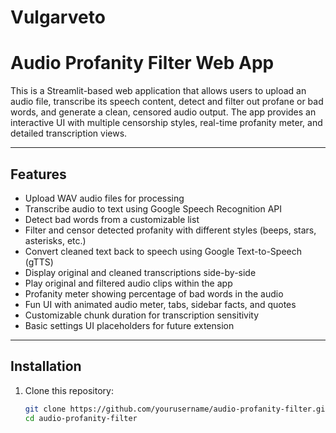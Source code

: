 # Vulgarveto
# Audio Profanity Filter Web App

This is a Streamlit-based web application that allows users to upload an audio file, transcribe its speech content, detect and filter out profane or bad words, and generate a clean, censored audio output. The app provides an interactive UI with multiple censorship styles, real-time profanity meter, and detailed transcription views.

---

## Features

- Upload WAV audio files for processing
- Transcribe audio to text using Google Speech Recognition API
- Detect bad words from a customizable list
- Filter and censor detected profanity with different styles (beeps, stars, asterisks, etc.)
- Convert cleaned text back to speech using Google Text-to-Speech (gTTS)
- Display original and cleaned transcriptions side-by-side
- Play original and filtered audio clips within the app
- Profanity meter showing percentage of bad words in the audio
- Fun UI with animated audio meter, tabs, sidebar facts, and quotes
- Customizable chunk duration for transcription sensitivity
- Basic settings UI placeholders for future extension

---

## Installation

1. Clone this repository:

   ```bash
   git clone https://github.com/yourusername/audio-profanity-filter.git
   cd audio-profanity-filter
